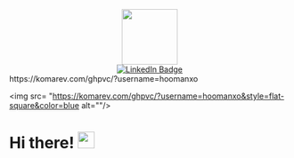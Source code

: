 <div id="header" align="center">
   <img src="https://media.giphy.com/media/MC6eSuC3yypCU/giphy.gif" width="100"/>
  
  </div>
<div id="badges" align= "center">
  <a href="https://ca.linkedin.com/in/hoomanvahdat">
    <img src="https://img.shields.io/badge/LinkedIn----blue?style=for-the-badge&logo=linkedin&logoColor=white" alt="LinkedIn Badge"/>
</a>
  </div>
   https://komarev.com/ghpvc/?username=hoomanxo
   
   
<img src= "https://komarev.com/ghpvc/?username=hoomanxo&style=flat-square&color=blue alt=""/>
                                                                                                       
<h1>
Hi there!
                                                                                                       <img  src="https://media.giphy.com/media/hvRJCLFzcasrR4ia7z/giphy.gif" width="30px"/>
</h1>
<div>
